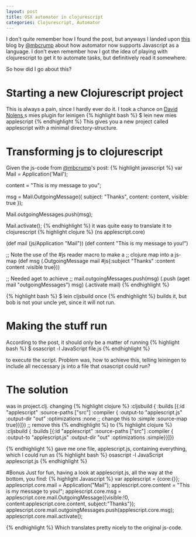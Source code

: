 ```yaml
---
layout: post
title: OSX automator in clojurescript
categories: Clojurescript, Automator
---
```

I don't quite remember how I found the post, but anyways I landed upon
[this](http://developer.telerik.com/featured/javascript-os-x-automation-example/)
blog by [@mbcrump](http://www.twitter.com/mbcrump) about how automator
now supports Javascript as a language. I don't even remember how I got
the idea of playing with clojurescript to get it to automate tasks,
but definitively read it somewhere.

So how did I go about this?

# Starting a new Clojurescript project
This is always a pain, since I hardly ever do it. I took a chance on
[David Nolens ](http://www.twitter.com/swanodette)s mies plugin for
leinigen
{% highlight bash %}
$ lein new mies applescript
{% endhighlight %}
This gives you a new project called applescript with a minimal
directory-structure.

# Transforming js to clojurescript
Given the js-code from [@mbcrump](http://www.twitter.com/mbcrump)'s
post:
{% highlight javascript %}
var Mail = Application('Mail');

content = "This is my message to you";

msg = Mail.OutgoingMessage({
    subject: "Thanks",
    content: content,
    visible: true
});

Mail.outgoingMessages.push(msg);

Mail.activate();
{% endhighlight %}
it was quite easy to translate it to clojurescript
{% highlight clojure %}
(ns applescript.core)

(def mail (js/Application "Mail"))
(def content "This is my message to you!")

;; Note the use of the #js reader macro to make a
;; clojure map into a js-map
(def msg (.OutgoingMessage mail #js{:subject "Thanks"
                                    :content content
                                    :visible true}))

;; Needed aget to achieve
;; mail.outgoingMessages.push(msg)
(.push (aget mail "outgoingMessages") msg)
(.activate mail)
{% endhighlight %}

{% highlight bash %}
$ lein cljsbuild once
{% endhighlight %}
builds it, but bob is not your uncle yet, since it will not run.

# Making the stuff run
According to the post, it should only be a matter of running
{% highlight bash %}
$ osascript -l JavaScript file.js
{% endhighlight %}

to execute the script. Problem was, how to achieve this, telling
leiningen to include all neccessary js into a file that osascript
could run?

# The solution
was in project.clj. changing
{% highlight clojure %}
  :cljsbuild {
    :builds [{:id "applescript"
              :source-paths ["src"]
              :compiler {
                :output-to "applescript.js"
                :output-dir "out"
                :optimizations :none ;; change this to :simple
                :source-map true}}]}) ;; remove this
{% endhighlight %}
to 
{% highlight clojure %}
  :cljsbuild {
    :builds [{:id "applescript"
              :source-paths ["src"]
              :compiler {
                :output-to "applescript.js"
                :output-dir "out"
                :optimizations :simple}}]})

{% endhighlight %}
gave me one file, applescript.js, containing everything, which I could run as
{% highlight bash %}
osascript -l JavaScript applescript.js
{% endhighlight %}

#Bonus
Just for fun, having a look at applescript.js, all the way at the
bottom, you find:
{% highlight Javascript %}
var applescript = {core:{}};
applescript.core.mail = Application("Mail");
applescript.core.content = "This is my message to you!";
applescript.core.msg = applescript.core.mail.OutgoingMessage({visible:!0, content:applescript.core.content, subject:"Thanks"});
applescript.core.mail.outgoingMessages.push(applescript.core.msg);
applescript.core.mail.activate();

{% endhighlight %}
Which translates pretty nicely to the original js-code.




